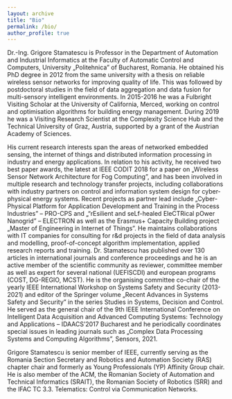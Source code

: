 ```yaml
---
layout: archive
title: "Bio"
permalink: /bio/
author_profile: true
---
```



Dr.-Ing. Grigore Stamatescu is Professor in the Department of Automation and Industrial Informatics at the Faculty of Automatic Control and Computers, University „Politehnica” of Bucharest, Romania. He obtained his PhD degree in 2012 from the same university with a thesis on reliable wireless sensor networks for improving quality of life. This was followed by postdoctoral studies in the field of data aggregation and data fusion for multi-sensory intelligent environments. In 2015-2016 he was a Fulbright Visiting Scholar at the University of California, Merced, working on control and optimisation algorithms for building energy management. During 2019 he was a Visiting Research Scientist at the Complexity Science Hub and the Technical University of Graz, Austria, supported by a grant of the Austrian Academy of Sciences. 

His current research interests span the areas of networked embedded sensing, the internet of things and distributed information processing in industry and energy applications. In relation to his activity, he received two best paper awards, the latest at IEEE CODIT 2018 for a paper on „Wireless Sensor Network Architecture for Fog Computing”, and has been involved in multiple research and technology transfer projects, including collaborations with industry partners on control and information system design for cyber-physical energy systems. Recent projects as partner lead include „Cyber-Physical Platform for Application Development and Training in the Process Industries” – PRO-CPS and „“rEsilient and seLf-healed EleCTRical pOwer Nanogrid” – ELECTRON as well as the Erasmus+ Capacity Building project „Master of Engineering in Internet of Things”. He maintains collaborations with IT companies for consulting for r&d projects in the field of data analysis and modelling, proof-of-concept algorithm implementation, applied research reports and training. Dr. Stamatescu has published over 130 articles in international journals and conference proceedings and he is an active member of the scientific community as reviewer, committee member as well as expert for several national (UEFISCDI) and european programs (COST, DG-REGIO, MCST). He is the organising committee co-chair of the yearly IEEE International Workshop on Systems Safety and Security (2013-2021) and editor of the Springer volume „Recent Advances in Systems Safety and Security” in the series Studies in Systems, Decision and Control. He served as the general chair of the 9th IEEE International Conference on Intelligent Data Acquisition and Advanced Computing Systems: Technology and Applications – IDAACS’2017 Bucharest and he periodically coordinates special issues in leading journals such as „Complex Data Processing Systems and Computing Algorithms”, Sensors, 2021. 

Grigore Stamatescu is senior member of IEEE, currently serving as the Romania Section Secretary and Robotics and Automation Society (RAS) chapter chair and formerly as Young Professionals (YP) Affinity Group chair. He is also member of the ACM, the Romanian Society of Automation and Technical Informatics (SRAIT), the Romanian Society of Robotics (SRR) and the IFAC TC 3.3. Telematics: Control via Communication Networks.
